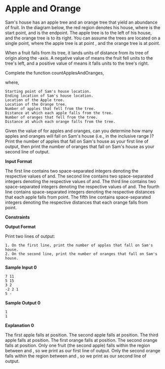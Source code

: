 # Apple and Orange

Sam's house has an apple tree and an orange tree that yield an abundance of fruit. In the diagram below,
the red region denotes his house, where is the start point, and is the endpoint. The apple tree is to the
left of his house, and the orange tree is to its right. You can assume the trees are located on a single
point, where the apple tree is at point , and the orange tree is at point.

When a fruit falls from its tree, it lands units of distance from its tree of origin along the -axis. A
negative value of means the fruit fell units to the tree's left, and a positive value of means it falls
units to the tree's right.

Complete the function countApplesAndOranges,

where,

```
Starting point of Sam's house location.
Ending location of Sam's house location.
Location of the Apple tree.
Location of the Orange tree.
Number of apples that fell from the tree.
Distance at which each apple falls from the tree.
Number of oranges that fell from the tree.
Distance at which each orange falls from the tree.
```
Given the value of for apples and oranges, can you determine how many apples and oranges will
fall on Sam's house (i.e., in the inclusive range )? Print the number of apples that fall on Sam's house
as your first line of output, then print the number of oranges that fall on Sam's house as your second line
of output.

**Input Format**

The first line contains two space-separated integers denoting the respective values of and.
The second line contains two space-separated integers denoting the respective values of and.
The third line contains two space-separated integers denoting the respective values of and.
The fourth line contains space-separated integers denoting the respective distances that each apple
falls from point.
The fifth line contains space-separated integers denoting the respective distances that each orange falls
from point.

**Constraints**

**Output Format**

Print two lines of output:


```
1. On the first line, print the number of apples that fall on Sam's house.
2. On the second line, print the number of oranges that fall on Sam's house.
```
**Sample Input 0**

```
7 11
5 15
3 2
-2 2 1
5 -
```
**Sample Output 0**

```
1
1
```
**Explanation 0**

The first apple falls at position.
The second apple falls at position.
The third apple falls at position.
The first orange falls at position.
The second orange falls at position.
Only one fruit (the second apple) falls within the region between and , so we print as our first line of
output.
Only the second orange falls within the region between and , so we print as our second line of
output.


